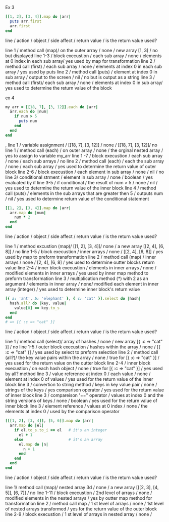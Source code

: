 Ex 3
```ruby
[[1, 2], [3, 4]].map do |arr|
  puts arr.first
  arr.first
end
```

line / action / object / side affect / return value / is the return value used?

line 1 / method call (map)/ on the outer array / none / new array [1, 3] / no but displayed
line 1-3 / block execustion / each sub array / none /  elements at 0 index in each sub array/ yes used by map for transformation
line 2 / method call (first) / each sub array / none / elements at index 0 in each sub array / yes used by puts
line 2 /  method call (puts) / element at index 0 in sub array / output to the screen / nil / no but is output as a string
line 3 / method call (first)/ each sub array / none / elements at index 0 in sub array/ yes used to determine the return value of the block

ex 4
```ruby
my_arr = [[18, 7], [3, 12]].each do |arr|
  arr.each do |num|
    if num > 5
      puts num
    end
  end
end
```
,
line 1 / variable assignment / [[18, 7], [3, 12]] / none / [[18, 7], [3, 12]]/ no
line 1 / method call (each) / on outer array / none / the orginal nested array / yes to assign to variable my_arr
line 1 -7 / block execustion / each sub array / none / each sub arrays / no
line 2 / method call (each) / each the sub array / none / each sub array / yes used to determine the return value of outer block
line 2-6 / block execustion / each element in sub array / none / nil / no
line 3/ conditional strment / element in sub array / none / boolean / yes evaluated by if
line 3-5 / if conditional / the result of num > 5 / none / nil / yes used to determine the return value of the inner block
line 4 / method call (puts) / elements in the sub arrays that are greater then 5 / outputs num / nil / yes used to determine return value of the conditional statement 

```ruby
[[1, 2], [3, 4]].map do |arr|
  arr.map do |num|
    num * 2
  end
end
```
line / action / object / side affect / return value / is the return value used?

line 1 / method excustion (map)/ [[1, 2], [3, 4]]/ none / a new array [[2, 4], [6, 8]] / no
line 1-5 / block execustion / inner arrays / none / [[2, 4], [6, 8]] / yes used by map to preform transformation
line 2 / method call (map) / inner arrays / none / [2, 4], [6, 8] / yes used to determine outter blocks return value
line 2-4 / inner block execustion / elements in inner arrays / none / modified elements in inner arrays / yes used by inner map method to preform transformation
line 3 / multiplication method (*) with 2 as an argument / elements in inner array / none/ modified each element in inner array (integer) /  yes used to determine inner block's return value


```ruby
[{ a: 'ant', b: 'elephant' }, { c: 'cat' }].select do |hash|
  hash.all? do |key, value|
    value[0] == key.to_s
  end
end
# => [{ :c => "cat" }]
```
line / action / object / side affect / return value / is the return value used?

line 1 / method call (select)/  array of hashes / none / new array [{ :c => "cat" }] / no
line 1-5 / outer block execustion / hashes within the array / none / [{ :c => "cat" }] / yes used by select to preform selection
line 2 / method call (all?)/ the key value pairs within the array / none / true for [{ :c => "cat" }] / yes used for the return value on the outter block
line 2-4 / inner block execustion / on each hash object / none / true for [{ :c => "cat" }] / yes used by all? method
line 3 / value reference at index 0 / each value / none / element at index 0 of values / yes used for the return value of the inner block
line 3 / convertion to string method / keys in key value pair / none / strings of the keys / yes comparison operator / yes used for the return value of inner block
line 3 / compareison '==" operator / values at index 0 and the string versions of keys / none / boolean / yes used for the return value of inner block
line 3 / element reference / values at 0 index / none / the elements at index 0 / used by the comparison operator

```ruby
[[[1, 2], [3, 4]], [5, 6]].map do |arr|
  arr.map do |el|
    if el.to_s.to_i == el   # it's an integer
      el + 1
    else                    # it's an array
      el.map do |n|
        n + 1
      end
    end
  end
end
```
line / action / object / side affect / return value / is the return value used?

line 1/ method call (map)/ nested array 3d / none / a new array [[[2, 3], [4, 5]], [6, 7]] /  no
line 1-11 / block execustion / 2nd level of arrays / none / modified elements in the nested arrays / yes by outter map method for transformation
line 2 / method call map / 1 st level of arrays / none / 1st level of nested arrays transformed / yes for the return value of the outer block
line 2-9 / block execustion / 1 st level of arrays in nested array / none / 



